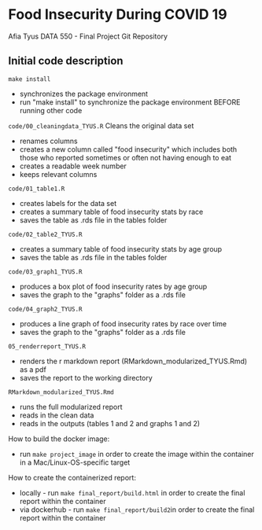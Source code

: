 Food Insecurity During COVID 19
================
Afia Tyus
DATA 550 - Final Project Git Repository

## Initial code description

`make install`
  - synchronizes the package environment
  - run "make install" to synchronize the package environment BEFORE running other code

`code/00_cleaningdata_TYUS.R`
Cleans the original data set
  - renames columns
  - creates a new column called "food insecurity" which includes both those who reported sometimes or often not having enough to eat
  - creates a readable week number
  - keeps relevant columns

`code/01_table1.R`
  - creates labels for the data set
  - creates a summary table of food insecurity stats by race
  - saves the table as .rds file in the tables folder

`code/02_table2_TYUS.R`
  - creates a summary table of food insecurity stats by age group
  - saves the table as .rds file in the tables folder

`code/03_graph1_TYUS.R`
  - produces a box plot of food insecurity rates by age group
  - saves the graph to the "graphs" folder as a .rds file

`code/04_graph2_TYUS.R`
  - produces a line graph of food insecurity rates by race over time
  - saves the graph to the "graphs" folder as a .rds file

`05_renderreport_TYUS.R`
  - renders the r markdown report (RMarkdown_modularized_TYUS.Rmd) as a pdf
  - saves the report to the working directory

`RMarkdown_modularized_TYUS.Rmd`
  - runs the full modularized report
  - reads in the clean data
  - reads in the outputs (tables 1 and 2 and graphs 1 and 2)


How to build the docker image:
  - run `make project_image` in order to create the image within the container in a Mac/Linux-OS-specific target

How to create the containerized report:
  - locally - run `make final_report/build.html` in order to create the final report within the container
  - via dockerhub - run `make final_report/build2`in order to create the final report within the container

